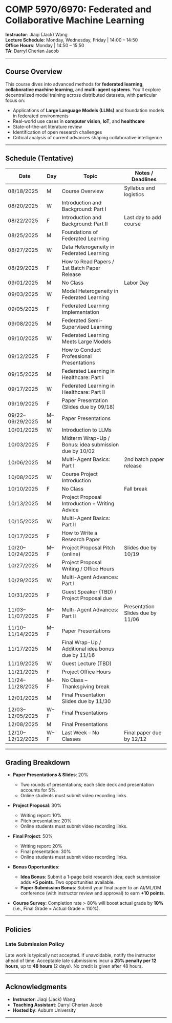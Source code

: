 # COMP 5970/6970: Federated and Collaborative Machine Learning

**Instructor**: Jiaqi (Jack) Wang  
**Lecture Schedule**: Monday, Wednesday, Friday | 14:00 – 14:50  
**Office Hours**: Monday | 14:50 – 15:50  
**TA**: Darryl Cherian Jacob

---

##  Course Overview

This course dives into advanced methods for **federated learning**, **collaborative machine learning**, and **multi-agent systems**. You'll explore decentralized model training across distributed datasets, with particular focus on:

- Applications of **Large Language Models (LLMs)** and foundation models in federated environments  
- Real-world use cases in **computer vision**, **IoT**, and **healthcare**  
- State-of-the-art literature review  
- Identification of open research challenges  
- Critical analysis of current advances shaping collaborative intelligence

---

## Schedule (Tentative)

| Date       | Day | Topic                                               | Notes / Deadlines                           |
|------------|-----|------------------------------------------------------|---------------------------------------------|
| 08/18/2025 | M   | Course Overview                                     | Syllabus and logistics                       |
| 08/20/2025 | W   | Introduction and Background: Part I                 |                                             |
| 08/22/2025 | F   | Introduction and Background: Part II                | Last day to add course                       |
| 08/25/2025 | M   | Foundations of Federated Learning                   |                                             |
| 08/27/2025 | W   | Data Heterogeneity in Federated Learning            |                                             |
| 08/29/2025 | F   | How to Read Papers / 1st Batch Paper Release        |                                             |
| 09/01/2025 | M   | No Class                                            | Labor Day                                   |
| 09/03/2025 | W   | Model Heterogeneity in Federated Learning           |                                             |
| 09/05/2025 | F   | Federated Learning Implementation                   |                                             |
| 09/08/2025 | M   | Federated Semi-Supervised Learning                  |                                             |
| 09/10/2025 | W   | Federated Learning Meets Large Models               |                                             |
| 09/12/2025 | F   | How to Conduct Professional Presentations           |                                             |
| 09/15/2025 | M   | Federated Learning in Healthcare: Part I            |                                             |
| 09/17/2025 | W   | Federated Learning in Healthcare: Part II           |                                             |
| 09/19/2025 | F   | Paper Presentation (Slides due by 09/18)            |                                             |
| 09/22–09/29/2025 | M–M | Paper Presentations                            |                                             |
| 10/01/2025 | W   | Introduction to LLMs                                |                                             |
| 10/03/2025 | F   | Midterm Wrap-Up / Bonus: idea submission due by 10/02 |                                           |
| 10/06/2025 | M   | Multi-Agent Basics: Part I                          | 2nd batch paper release                      |
| 10/08/2025 | W   | Course Project Introduction                         |                                             |
| 10/10/2025 | F   | No Class                                            | Fall break                                  |
| 10/13/2025 | M   | Project Proposal Introduction + Writing Advice      |                                             |
| 10/15/2025 | W   | Multi-Agent Basics: Part II                         |                                             |
| 10/17/2025 | F   | How to Write a Research Paper                       |                                             |
| 10/20–10/24/2025 | M–F | Project Proposal Pitch (online)                | Slides due by 10/19                         |
| 10/27/2025 | M   | Project Proposal Writing / Office Hours             |                                             |
| 10/29/2025 | W   | Multi-Agent Advances: Part I                        |                                             |
| 10/31/2025 | F   | Guest Speaker (TBD) / Project Proposal due          |                                             |
| 11/03–11/07/2025 | M–F | Multi-Agent Advances: Part II                 | Presentation Slides due by 11/06            |
| 11/10–11/14/2025 | M–F | Paper Presentations                            |                                             |
| 11/17/2025 | M   | Final Wrap-Up / Additional idea bonus due by 11/16  |                                             |
| 11/19/2025 | W   | Guest Lecture (TBD)                                 |                                             |
| 11/21/2025 | F   | Project Office Hours                                |                                             |
| 11/24–11/28/2025 | M–F | No Class – Thanksgiving break                |                                             |
| 12/01/2025 | M   | Final Presentation Slides due by 11/30              |                                             |
| 12/03–12/05/2025 | W–F | Final Presentations                            |                                             |
| 12/08/2025 | M   | Final Presentations                                 |                                             |
| 12/10–12/12/2025 | W–F | Last Week – No Classes                         | Final paper due by 12/12                    |

---

## Grading Breakdown

- **Paper Presentations & Slides**: 20%  
  - Two rounds of presentations; each slide deck and presentation accounts for 5%.  
  - Online students must submit video recording links.
- **Project Proposal**: 30%  
  - Writing report: 10%  
  - Pitch presentation: 20%  
  - Online students must submit video recording links.
- **Final Project**: 50%  
  - Writing report: 20%  
  - Final presentation: 30%  
  - Online students must submit video recording links.
- **Bonus Opportunities**:  
  - **Idea Bonus**: Submit a 1-page bold research idea; each submission adds **+5 points**. Two opportunities available.  
  - **Paper Submission Bonus**: Submit your final paper to an AI/ML/DM conference (with instructor review and approval) to earn **+10 points**.

- **Course Survey**: Completion rate > 80% will boost actual grade by **10%** (i.e., Final Grade = Actual Grade × 110%).

---

## Policies

### Late Submission Policy  
Late work is typically not accepted. If unavoidable, notify the instructor ahead of time. Acceptable late submissions incur a **25% penalty per 12 hours**, up to **48 hours** (2 days). No credit is given after 48 hours.

---

## Acknowledgments

- **Instructor**: Jiaqi (Jack) Wang  
- **Teaching Assistant**: Darryl Cherian Jacob  
- **Hosted by**: Auburn University  

---
